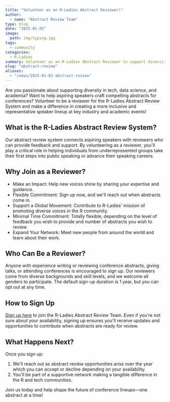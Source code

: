 ```yaml
---
title: "Volunteer as an R-Ladies Abstract Reviewer!"
author:
  - name: "Abstract Review Team"
type: blog
date: "2025-01-03"
image:
  path: img/typing.jpg
tags:
  - community
categories:
  - R-Ladies
summary: Volunteer as an R-Ladies Abstract Reviewer to support diversity in tech!
slug: "abstract-review"
aliases:
  - "/news/2025-01-03-abstract-review"
---
```


Are you passionate about supporting diversity in tech, data science, and academia? Want to help aspiring speakers craft compelling abstracts for conferences? Volunteer to be a reviewer for the R-Ladies Abstract Review System and make a difference in creating a more inclusive and representative speaker lineup at key industry and academic events!

## What is the R-Ladies Abstract Review System?

Our abstract review system connects aspiring speakers with reviewers who can provide feedback and support. By volunteering as a reviewer, you'll play a critical role in helping individuals from underrepresented groups take their first steps into public speaking or advance their speaking careers.

## Why Join as a Reviewer?

- Make an Impact: Help new voices shine by sharing your expertise and guidance.
- Flexible Commitment: Sign up now, and we'll reach out when abstracts come in.
- Support a Global Movement: Contribute to R-Ladies' mission of promoting diverse voices in the R community.
- Minimal Time Commitment: Totally flexible, depending on the level of feedback you wish to provide and number of abstracts you wish to review.
- Expand Your Network: Meet new people from around the world and learn about their work.

## Who Can Be a Reviewer?

Anyone with experience writing or reviewing conference abstracts, giving talks, or attending conferences is encouraged to sign up. Our reviewers come from diverse backgrounds and skill levels, and we welcome all genders to participate. The default sign-up duration is 1 year, but you can opt out at any time.

## How to Sign Up

[Sign up here](https://airtable.com/appJadVolZxoDGSIK/pag4bpfeGIATQFefk/form) to join the R-Ladies Abstract Review Team. Even if you're not sure about your availability, signing up ensures you'll receive updates and opportunities to contribute when abstracts are ready for review.

## What Happens Next?

Once you sign up:

1. We'll reach out as abstract review opportunities arise over the year which you can accept or decline depending on your availability.
2. You'll be part of a supportive network making a tangible difference in the R and tech communities.

Join us today and help shape the future of conference lineups—one abstract at a time!
